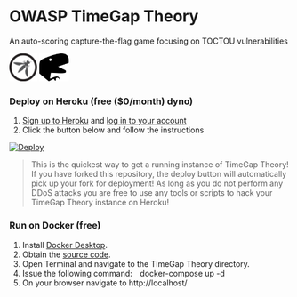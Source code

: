 # OWASP TimeGap Theory
An auto-scoring capture-the-flag game focusing on TOCTOU vulnerabilities

<img src="timegaptheory/common/owasp.png" alt="OWASP-TimeGap-Theory-logo" height="50"/> <img src="favicon.png" alt="OWASP-TimeGap-Theory-logo" height="50"/>

### Deploy on Heroku (free ($0/month) dyno)

1. [Sign up to Heroku](https://signup.heroku.com/) and
   [log in to your account](https://id.heroku.com/login)
2. Click the button below and follow the instructions

[![Deploy](https://www.herokucdn.com/deploy/button.svg)](https://heroku.com/deploy)

> This is the quickest way to get a running instance of TimeGap Theory! If
> you have forked this repository, the deploy button will automatically
> pick up your fork for deployment! As long as you do not perform any
> DDoS attacks you are free to use any tools or scripts to hack your
> TimeGap Theory instance on Heroku!

### Run on Docker (free)

1. Install [Docker Desktop](https://www.docker.com/products/docker-desktop).
2. Obtain the [source code](https://github.com/Abhi-M/timegaptheory.git).
3. Open Terminal and navigate to the TimeGap Theory directory.
4. Issue the following command: docker-compose up -d
5. On your browser navigate to http://localhost/
